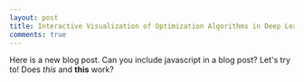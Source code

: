 ```yaml
---
layout: post
title: Interactive Visualization of Optimization Algorithms in Deep Learning
comments: true
---
```


Here is a new blog post.
Can you include javascript in a blog post? Let's try to!
Does _this_ and **this** work?

<style>
.sgd {
    stroke: black;
}

.momentum {
    stroke: blue;
}

.rmsprop {
    stroke: red;
}

.adam {
    stroke: green;
}

.SGD {
    fill: black;
}

.Momentum {
    fill: blue;
}

.RMSProp {
    fill: red;
}

.Adam {
    fill: green;
}

circle:hover {
  fill-opacity: .3;
}
</style>

<div id="optim-viz">

<script src="//d3js.org/d3.v3.min.js"></script>
<script>
var width = 720,
    height = 500,
    nx = 72,
    ny = 50,
    rect_width = parseFloat(width)/nx,
    rect_height = parseFloat(height)/ny,
    drawing_time = 30;

var scale_x = d3.scale.linear()
                      .domain([0, width])
                      .range([0, 1]);

var scale_y = d3.scale.linear()
                      .domain([0, height])
                      .range([height/width, 0]);

var lineFunction = d3.svg.line()
                         .x(function(d) { return d.x; })
                         .y(function(d) { return d.y; })
                         .interpolate("linear");

var color_scale = d3.scale.linear()
      .domain([0, 1])
      .range(['white', 'black'])
    //.domain([0, 0.33, .66, 1])
    //.range(["yellow", "orange", "brown", "purple"]);

var svg = d3.select("#optim-viz")
              .append("svg")
              .attr("width", width)
              .attr("height", height);

var function_g = svg.append("g").on("mousedown", mousedown),
    gradient_path_g = svg.append("g"),
    menu_g = svg.append("g");

/*
 * Set up the buttons
 */
var draw_bool = {"SGD" : true, "Momentum" : true, "RMSProp" : true, "Adam" : true};

var buttons = ["SGD", "Momentum", "RMSProp", "Adam"];

menu_g.append("rect").attr("x", 0).attr("y", height - 40).attr("width", width).attr("height", 40).attr("fill", "white").attr("opacity", 0.1);

menu_g.selectAll("circle")
        .data(buttons)
        .enter()
        .append("circle")
        .attr("cx", function(d,i) { return width/4 * (i + 0.25);} )
        .attr("cy", height - 20)
        .attr("r", 10)
        .attr("stroke-width", 0.5)
        .attr("stroke", "black")
        .attr("class", function(d) { console.log(d); return d;})
        .attr("fill-opacity", 0.5)
        .attr("stroke-opacity", 1)
        .on("mousedown", button_press);

menu_g.selectAll("text")
        .data(buttons)
        .enter()
        .append("text")
        .attr("x", function(d,i) { return width/4 * (i + 0.25) + 18;} )
        .attr("y", height - 14)
        .text(function(d) { return d; })
        .attr("text-anchor", "start")
        .attr("font-family", "Helvetica Neue")
        .attr("font-size", 15)
        .attr("font-weight", 200)
        .attr("fill", "white")
        .attr("fill-opacity", 1);

function button_press() {
  var type = d3.select(this).attr("class")
  if (draw_bool[type]) {
    d3.select(this).attr("fill-opacity", 0);
    draw_bool[type] = false;
  } else {
    d3.select(this).attr("fill-opacity", 0.5)
    draw_bool[type] = true;
  }
}

/*
 * Set up the function and gradients
 */

// Function params
var params_0 = {'a' : 3, 'delta' : .48},
    params_1 = {'a' : 6, 'delta' : .25},
    params_2 = { 'a' : -2, 'a_x' : -80, 'a_y' : -80, 'delta_x': .3, 'delta_y': .3 },
    params_3 = { 'a' : -1.2, 'a_x' : -80, 'a_y' : -80, 'delta_x': .7, 'delta_y': .2 };

function exp_squared(x, y, params) {
    return params.a * Math.exp( params.a_x * Math.pow(x - params.delta_x, 2) + params.a_y * Math.pow(y - params.delta_y, 2));
}

function exp_squared_grad_x(x, y, params) {
    return 2 * params.a_x * (x - params.delta_x) * exp_squared(x, y, params);
}

function exp_squared_grad_y(x, y, params) {
    return 2 * params.a_y * (y - params.delta_y) * exp_squared(x, y, params);
}

function x_squared(x, params) {
    return params.a * Math.pow(x - params.delta, 2);
}

function x_squared_grad(x, params) {
    return params.a * 2 * (x - params.delta);
}

function f(x, y) {
    var parabolas = x_squared(x, params_0) + x_squared(y, params_1)
        bells = exp_squared(x,y,params_2) + exp_squared(x,y,params_3);
    return parabolas + bells;
}

/* Returns gradient of f at (x,y) */
function grad_f(x,y) {
    var grad_x = x_squared_grad(x, params_0),
        grad_y = x_squared_grad(y, params_1);
    grad_x += exp_squared_grad_x(x,y,params_2) + exp_squared_grad_x(x,y,params_3);
    grad_y += exp_squared_grad_y(x,y,params_2) + exp_squared_grad_y(x,y,params_3);
    return [grad_x, grad_y];
}

/* Returns nx by ny grid of f(x,y) values as a 1 dimensional array.
   Each entry of array is [x, y, f(x,y)] */
function get_f_grid(nx, ny) {
    var grid = []
    for (i = 0; i < nx; i++) {
        for (j = 0; j < ny; j++) {
            var x = scale_x( parseFloat(i) / nx * width ),
                y = scale_y( parseFloat(j) / ny * height );
            grid.push([x, y, f(x,y)]);
        }
    }
    return grid;
}

/* Return min and max of f */
function min_max_f(f_array) {
    var min = Infinity,
        max = -Infinity;
    for (i = 0; i < f_array.length; i++) {
        if (f_array[i][2] < min) {
            min = f_array[i][2];
        }
        if (f_array[i][2] > max) {
            max = f_array[i][2];
        }
    }
    return [min, max];
}


/*
 * Set up the heatmap
 */

var f_grid = get_f_grid(nx, ny);

var min_max = min_max_f(f_grid);

var min_f = min_max[0],
    max_f = min_max[1];

/* Set up function values */
function_g.selectAll("rect")
          .data(f_grid)
          .enter()
          .append("rect")
          .attr("x", function(d) { return scale_x.invert(d[0]); })
          .attr("y", function(d) { return scale_y.invert(d[1]); })
          .attr("width", rect_width)
          .attr("height", rect_height)
          .attr("fill", function(d) { return color_scale((d[2] - min_f)/(max_f - min_f)); });


/*
 * Set up optimization/gradient descent functions.
 * SGD, Momentum, RMSProp, Adam.
 */

function get_sgd_path(x0, y0, learning_rate, num_steps) {
    var sgd_history = [{"x": scale_x.invert(x0), "y": scale_y.invert(y0)}];
    var x1, y1, gradient;
    for (i = 0; i < num_steps; i++) {
        gradient = grad_f(x0, y0);
        x1 = x0 - learning_rate * gradient[0]
        y1 = y0 - learning_rate * gradient[1]
        sgd_history.push({"x" : scale_x.invert(x1), "y" : scale_y.invert(y1)})
        x0 = x1
        y0 = y1
    }
    return sgd_history;
}

function get_momentum_path(x0, y0, learning_rate, num_steps, momentum) {
    var v_x = 0,
        v_y = 0;
    var momentum_history = [{"x": scale_x.invert(x0), "y": scale_y.invert(y0)}];
    var x1, y1, gradient;
    for (i=0; i < num_steps; i++) {
        gradient = grad_f(x0, y0)
        v_x = momentum * v_x - learning_rate * gradient[0]
        v_y = momentum * v_y - learning_rate * gradient[1]
        x1 = x0 + v_x
        y1 = y0 + v_y
        momentum_history.push({"x" : scale_x.invert(x1), "y" : scale_y.invert(y1)})
        x0 = x1
        y0 = y1
    }
    return momentum_history
}

function get_rmsprop_path(x0, y0, learning_rate, num_steps, decay_rate, eps) {
    var cache_x = 0,
        cache_y = 0;
    var rmsprop_history = [{"x": scale_x.invert(x0), "y": scale_y.invert(y0)}];
    var x1, y1, gradient;
    for (i = 0; i < num_steps; i++) {
        gradient = grad_f(x0, y0)
        cache_x = decay_rate * cache_x + (1 - decay_rate) * gradient[0] * gradient[0]
        cache_y = decay_rate * cache_y + (1 - decay_rate) * gradient[1] * gradient[1]
        x1 = x0 - learning_rate * gradient[0] / (Math.sqrt(cache_x) + eps)
        y1 = y0 - learning_rate * gradient[1] / (Math.sqrt(cache_y) + eps)
        rmsprop_history.push({"x" : scale_x.invert(x1), "y" : scale_y.invert(y1)})
        x0 = x1
        y0 = y1
    }
    return rmsprop_history;
}

function get_adam_path(x0, y0, learning_rate, num_steps, beta_1, beta_2, eps) {
    var m_x = 0,
        m_y = 0,
        v_x = 0,
        v_y = 0;
    var adam_history = [{"x": scale_x.invert(x0), "y": scale_y.invert(y0)}];
    var x1, y1, gradient;
    for (i = 0; i < num_steps; i++) {
        gradient = grad_f(x0, y0)
        m_x = beta_1 * m_x + (1 - beta_1) * gradient[0]
        m_y = beta_1 * m_y + (1 - beta_1) * gradient[1]
        v_x = beta_2 * v_x + (1 - beta_2) * gradient[0] * gradient[0]
        v_y = beta_2 * v_y + (1 - beta_2) * gradient[1] * gradient[1]
        x1 = x0 - learning_rate * m_x / (Math.sqrt(v_x) + eps)
        y1 = y0 - learning_rate * m_y / (Math.sqrt(v_y) + eps)
        adam_history.push({"x" : scale_x.invert(x1), "y" : scale_y.invert(y1)})
        x0 = x1
        y0 = y1
    }
    return adam_history;
}


/*
 * Functions necessary for path visualizations
 */

function draw_path(path_data, type) {
    var gradient_path = gradient_path_g.selectAll(type)
                        .data(path_data)
                        .enter()
                        .append("path")
                        .attr("d", lineFunction(path_data.slice(0,1)))
                        .attr("class", type)
                        .attr("stroke-width", 3)
                        .attr("fill", "none")
                        .attr("stroke-opacity", 0.5)
                        .transition()
                        .duration(drawing_time)
                        .delay(function(d,i) { return drawing_time * i; })
                        .attr("d", function(d,i) { return lineFunction(path_data.slice(0,i+1));})
                        .remove();

    gradient_path_g.append("path")
                   .attr("d", lineFunction(path_data))
                   .attr("class", type)
                   .attr("stroke-width", 3)
                   .attr("fill", "none")
                   .attr("stroke-opacity", 0.5)
                   .attr("stroke-opacity", 0)
                   .transition()
                   .duration(path_data.length * drawing_time)
                   .attr("stroke-opacity", 0.5);
}

/*
 * Start minimization from click on heatmap
 */

function mousedown() {
    /* Get initial point */
    var point = d3.mouse(this);
    /* Minimize and draw paths */
    minimize(scale_x(point[0]), scale_y(point[1]));
}

function minimize(x0,y0) {
    gradient_path_g.selectAll("path").remove();

    if (draw_bool.SGD) {
        var sgd_data = get_sgd_path(x0, y0, 1e-3, 500);
        draw_path(sgd_data, "sgd");
    }
    if (draw_bool.Momentum) {
        var momentum_data = get_momentum_path(x0, y0, 1e-3, 200, 0.8);
        draw_path(momentum_data, "momentum");
    }
    if (draw_bool.RMSProp) {
        var rmsprop_data = get_rmsprop_path(x0, y0, 1e-3, 300, 0.99, 1e-6);
        draw_path(rmsprop_data, "rmsprop");
    }
    if (draw_bool.Adam) {
        var adam_data = get_adam_path(x0, y0, 1e-3, 100, 0.7, 0.999, 1e-6);
        draw_path(adam_data, "adam");
    }
}
</script>

</div>
